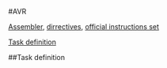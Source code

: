 #AVR 

[Assembler](http://dfe.karelia.ru/koi/posob/avrlab/avrasm-rus.htm), [dirrectives](http://www.avr-asm-tutorial.net/avr_en/beginner/DIREXP.html), 
[official instructions set](http://newit.gsu.by/resources/CPUs%5CAtmel%5CDescribe%5CDATABOOK%5CCHAP05.PDF)

[Task definition][task-def]


##Task definition

[task-def]: #task-definition

